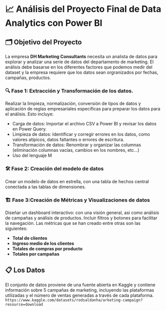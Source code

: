 # 📈 Análisis del Proyecto Final de Data Analytics con Power BI

## 🗂️ Objetivo del Proyecto

La empresa **DH Marketing Consultants** necesita un analista de datos para explorar y analizar una serie de datos del departamento de marketing. El análisis
debe basarse en los diferentes factores que podemos medir del dataset y la empresa requiere que los datos sean orgranizados por fechas, campañas, productos.

### 🔍 Fase 1: Extracción y Transformación de los datos.

Realizar la limpieza, normalización, conversión de tipos de datos y aplicación de reglas empresariales específicas para preparar los datos para el análisis. Esto incluye:
- Carga de datos: Importar el archivo CSV a Power BI y revisar los datos en Power Query.
- Limpieza de datos: Identificar y corregir errores en los datos, como valores atípicos, datos faltantes o errores de escritura.
- Transformación de datos: Renombrar y organizar las columnas (eliminación columnas vacías, cambios en los nombres, etc...)
- Uso del lenguaje M

### 🛠️ Fase 2: Creación del modelo de datos

Crear un modelo de datos en estrella, con una tabla de hechos central conectada a las tablas de dimensiones.

### 🏗️ Fase 3:Creación de Métricas y Visualizaciones de datos
Diseñar un dashboard interactivo: con una visión general, asi como análisis de campañas y análisis de productos. Incluir filtros y botones para facilitar la navegación. Las métricas que se han creado entre otras son las siguientes:
- **Total de clientes**
- **Ingreso medio de los clientes**
- **Totales de compras por producto**
- **Totales por campañas**

## 📋 Los Datos
El conjunto de datos proviene de una fuente abierta en Kaggle y contiene información sobre 5 campañas de marketing, incluyendo las plataformas utilizadas y el número de ventas generadas a través de cada plataforma. 
`https://www.kaggle.com/datasets/rodsaldanha/arketing-campaign?resource=download`


